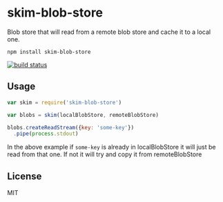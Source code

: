 # skim-blob-store

Blob store that will read from a remote blob store and cache it to a local one.

```
npm install skim-blob-store
```

[![build status](http://img.shields.io/travis/mafintosh/skim-blob-store.svg?style=flat)](http://travis-ci.org/mafintosh/skim-blob-store)

## Usage

``` js
var skim = require('skim-blob-store')

var blobs = skim(localBlobStore, remoteBlobStore)

blobs.createReadStream({key: 'some-key'})
  .pipe(process.stdout)
```

In the above example if `some-key` is already in localBlobStore it will
just be read from that one. If not it will try and copy it from remoteBlobStore

## License

MIT

